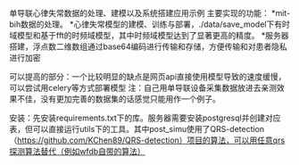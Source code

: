 单导联心律失常数据的处理、建模以及系统搭建应用示例
主要实现的功能：
*mit-bih数据的处理。
*心律失常模型的建模、训练与部署，./data/save_model下有时域模型和基于fft的时频域模型，其中时频域模型达到了显著更高的精度。
*服务器搭建，浮点数二维数组通过base64编码进行传输和存储，方便传输和对患者隐私进行加密


可以提高的部分：一个比较明显的缺点是网页api直接使用模型导致的速度缓慢，可以尝试用celery等方式部署模型
注：自己用单导联设备采集数据放进去亲测效果不佳，没有更加完善的数据集的话感觉只能用作一个例子。

安装：先安装requirements.txt下的库。服务器需要安装postgresql并创建对应表，但可以直接运行utils下的工具。其中post_simu使用了QRS-detection（https://github.com/KChen89/QRS-detection）项目的算法，可以用任意qrs探测算法替代（例如wfdb自带的算法）

